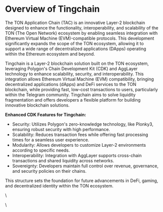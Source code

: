 # Overview of Tingchain

The TON Application Chain (TAC) is an innovative Layer-2 blockchain designed to enhance the functionality, interoperability, and scalability of the TON (The Open Network) ecosystem by enabling seamless integration with Ethereum Virtual Machine (EVM)-compatible protocols. This development significantly expands the scope of the TON ecosystem, allowing it to support a wide range of decentralized applications (DApps) operating within the Ethereum ecosystem and beyond.

Tingchain is a Layer-2 blockchain solution built on the TON ecosystem, leveraging Polygon's Chain Development Kit (CDK) and AggLayer technology to enhance scalability, security, and interoperability. This integration allows Ethereum Virtual Machine (EVM) compatibility, bringing decentralized applications (dApps) and DeFi services to the TON blockchain, while providing fast, low-cost transactions to users, particularly within the Telegram community. Tingchain aims to solve liquidity fragmentation and offers developers a flexible platform for building innovative blockchain solutions.

**Enhanced CDK Features for Tingchain:**

* Security: Utilizes Polygon's zero-knowledge technology, like Plonky3, ensuring robust security with high performance.
* Scalability: Reduces transaction fees while offering fast processing times for a seamless user experience.
* Modularity: Allows developers to customize Layer-2 environments according to specific needs.
* Interoperability: Integration with AggLayer supports cross-chain transactions and shared liquidity across networks.
* Sovereignty: Developers maintain full control over revenue, governance, and security policies on their chains.

This structure sets the foundation for future advancements in DeFi, gaming, and decentralized identity within the TON ecosystem.

\


\
